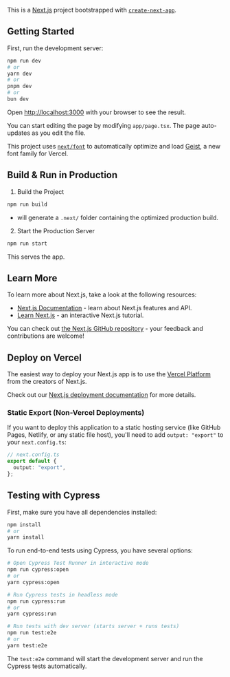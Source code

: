 This is a [Next.js](https://nextjs.org) project bootstrapped with [`create-next-app`](https://nextjs.org/docs/app/api-reference/cli/create-next-app).

## Getting Started

First, run the development server:

```bash
npm run dev
# or
yarn dev
# or
pnpm dev
# or
bun dev
```

Open [http://localhost:3000](http://localhost:3000) with your browser to see the result.

You can start editing the page by modifying `app/page.tsx`. The page auto-updates as you edit the file.

This project uses [`next/font`](https://nextjs.org/docs/app/building-your-application/optimizing/fonts) to automatically optimize and load [Geist](https://vercel.com/font), a new font family for Vercel.

## Build & Run in Production

1. Build the Project

```bash
npm run build
```

- will generate a `.next/` folder containing the optimized production build.

2. Start the Production Server

```bash
npm run start
```

This serves the app.

## Learn More

To learn more about Next.js, take a look at the following resources:

- [Next.js Documentation](https://nextjs.org/docs) - learn about Next.js features and API.
- [Learn Next.js](https://nextjs.org/learn) - an interactive Next.js tutorial.

You can check out [the Next.js GitHub repository](https://github.com/vercel/next.js) - your feedback and contributions are welcome!

## Deploy on Vercel

The easiest way to deploy your Next.js app is to use the [Vercel Platform](https://vercel.com/new?utm_medium=default-template&filter=next.js&utm_source=create-next-app&utm_campaign=create-next-app-readme) from the creators of Next.js.

Check out our [Next.js deployment documentation](https://nextjs.org/docs/app/building-your-application/deploying) for more details.

### Static Export (Non-Vercel Deployments)

If you want to deploy this application to a static hosting service (like GitHub Pages, Netlify, or any static file host), you'll need to add `output: "export"` to your `next.config.ts`:

```ts
// next.config.ts
export default {
  output: "export",
};
```

## Testing with Cypress

First, make sure you have all dependencies installed:

```bash
npm install
# or
yarn install
```

To run end-to-end tests using Cypress, you have several options:

```bash
# Open Cypress Test Runner in interactive mode
npm run cypress:open
# or
yarn cypress:open

# Run Cypress tests in headless mode
npm run cypress:run
# or
yarn cypress:run

# Run tests with dev server (starts server + runs tests)
npm run test:e2e
# or
yarn test:e2e
```

The `test:e2e` command will start the development server and run the Cypress tests automatically.

